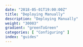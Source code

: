 ```yaml
---
date: "2018-05-01T19:00:00Z"
title: "Deploying Manually"
description: "Deploying Manually"
weight: "30003"
gradient: "greenToGreen"
categories: [ "Configuring" ]
index: "guides"
---
```

